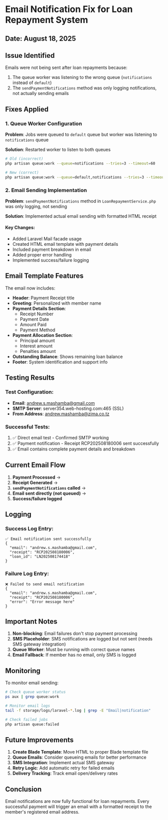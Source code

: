 # Email Notification Fix for Loan Repayment System

## Date: August 18, 2025

## Issue Identified
Emails were not being sent after loan repayments because:
1. The queue worker was listening to the wrong queue (`notifications` instead of `default`)
2. The `sendPaymentNotifications` method was only logging notifications, not actually sending emails

## Fixes Applied

### 1. Queue Worker Configuration
**Problem**: Jobs were queued to `default` queue but worker was listening to `notifications` queue

**Solution**: Restarted worker to listen to both queues
```bash
# Old (incorrect)
php artisan queue:work --queue=notifications --tries=3 --timeout=60

# New (correct)
php artisan queue:work --queue=default,notifications --tries=3 --timeout=60
```

### 2. Email Sending Implementation
**Problem**: `sendPaymentNotifications` method in `LoanRepaymentService.php` was only logging, not sending

**Solution**: Implemented actual email sending with formatted HTML receipt

#### Key Changes:
- Added Laravel Mail facade usage
- Created HTML email template with payment details
- Included payment breakdown in email
- Added proper error handling
- Implemented success/failure logging

## Email Template Features

The email now includes:
- **Header**: Payment Receipt title
- **Greeting**: Personalized with member name
- **Payment Details Section**:
  - Receipt Number
  - Payment Date
  - Amount Paid
  - Payment Method
- **Payment Allocation Section**:
  - Principal amount
  - Interest amount
  - Penalties amount
- **Outstanding Balance**: Shows remaining loan balance
- **Footer**: System identification and support info

## Testing Results

### Test Configuration:
- **Email**: andrew.s.mashamba@gmail.com
- **SMTP Server**: server354.web-hosting.com:465 (SSL)
- **From Address**: andrew.mashamba@zima.co.tz

### Successful Tests:
1. ✅ Direct email test - Confirmed SMTP working
2. ✅ Payment notification - Receipt RCP202508180006 sent successfully
3. ✅ Email contains complete payment details and breakdown

## Current Email Flow

1. **Payment Processed** → 
2. **Receipt Generated** → 
3. **`sendPaymentNotifications` called** → 
4. **Email sent directly (not queued)** → 
5. **Success/failure logged**

## Logging

### Success Log Entry:
```
✅ Email notification sent successfully 
{
  "email": "andrew.s.mashamba@gmail.com",
  "receipt": "RCP202508180006",
  "loan_id": "LN202508174418"
}
```

### Failure Log Entry:
```
❌ Failed to send email notification
{
  "email": "andrew.s.mashamba@gmail.com",
  "receipt": "RCP202508180006",
  "error": "Error message here"
}
```

## Important Notes

1. **Non-blocking**: Email failures don't stop payment processing
2. **SMS Placeholder**: SMS notifications are logged but not sent (needs SMS gateway integration)
3. **Queue Worker**: Must be running with correct queue names
4. **Email Fallback**: If member has no email, only SMS is logged

## Monitoring

To monitor email sending:
```bash
# Check queue worker status
ps aux | grep queue:work

# Monitor email logs
tail -f storage/logs/laravel-*.log | grep -E "Email|notification"

# Check failed jobs
php artisan queue:failed
```

## Future Improvements

1. **Create Blade Template**: Move HTML to proper Blade template file
2. **Queue Emails**: Consider queueing emails for better performance
3. **SMS Integration**: Implement actual SMS gateway
4. **Retry Logic**: Add automatic retry for failed emails
5. **Delivery Tracking**: Track email open/delivery rates

## Conclusion

Email notifications are now fully functional for loan repayments. Every successful payment will trigger an email with a formatted receipt to the member's registered email address.